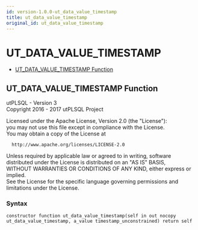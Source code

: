 ```yaml
---
id: version-1.0.0-ut_data_value_timestamp
title: ut_data_value_timestamp
original_id: ut_data_value_timestamp
---
```


# UT_DATA_VALUE_TIMESTAMP






- [UT_DATA_VALUE_TIMESTAMP Function](#ut_data_value_timestamp)












 
## UT_DATA_VALUE_TIMESTAMP Function<a name="ut_data_value_timestamp"></a>


<p>
<p>utPLSQL - Version 3<br />  Copyright 2016 - 2017 utPLSQL Project</p><p>  Licensed under the Apache License, Version 2.0 (the &quot;License&quot;):<br />  you may not use this file except in compliance with the License.<br />  You may obtain a copy of the License at</p><pre><code>  http://www.apache.org/licenses/LICENSE-2.0</code></pre><p>  Unless required by applicable law or agreed to in writing, software<br />  distributed under the License is distributed on an &quot;AS IS&quot; BASIS,<br />  WITHOUT WARRANTIES OR CONDITIONS OF ANY KIND, either express or implied.<br />  See the License for the specific language governing permissions and<br />  limitations under the License.</p>
</p>

### Syntax
```plsql
constructor function ut_data_value_timestamp(self in out nocopy ut_data_value_timestamp, a_value timestamp_unconstrained) return self
```

 





 

